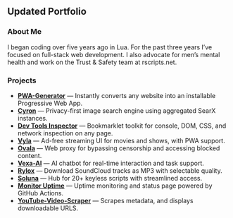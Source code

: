 ## Updated Portfolio

### About Me

I began coding over five years ago in Lua.
For the past three years I’ve focused on full-stack web development.
I also advocate for men’s mental health and work on the Trust & Safety team at rscripts.net.

### Projects

* **[PWA-Generator](https://github.com/EndOverdosing/PWA-Generator)** — Instantly converts any website into an installable Progressive Web App.
* **[Cyron](https://github.com/EndOverdosing/Cyron)** — Privacy-first image search engine using aggregated SearX instances.
* **[Dev Tools Inspector](https://github.com/EndOverdosing/Dev-Tools)** — Bookmarklet toolkit for console, DOM, CSS, and network inspection on any page.
* **[Vyla](https://github.com/EndOverdosing/Vyla)** — Ad-free streaming UI for movies and shows, with PWA support.
* **[Ovala](https://github.com/EndOverdosing/Ovala)** — Web proxy for bypassing censorship and accessing blocked content.
* **[Vexa-AI](https://github.com/Vexa-ai/Vexa)** — AI chatbot for real-time interaction and task support.
* **[Rylox](https://github.com/EndOverdosing/Rylox)** — Download SoundCloud tracks as MP3 with selectable quality.
* **[Soluna](https://github.com/EndOverdosing/Soluna)** — Hub for 20+ keyless scripts with streamlined access.
* **[Monitor Uptime](https://github.com/EndOverdosing/Monitor-Uptime)** — Uptime monitoring and status page powered by GitHub Actions.
* **[YouTube-Video-Scraper](https://github.com/EndOverdosing/Youtube-Video-Scraper)** — Scrapes metadata, and displays downloadable URLS.
